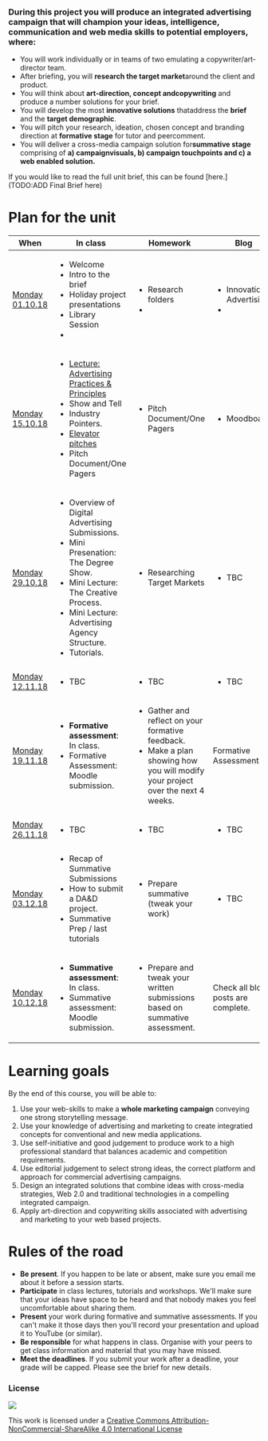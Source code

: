<!--# Web Design principles-->

### During this project you will produce an integrated advertising campaign that will champion your ideas, intelligence, communication and web media skills to potential employers, where: 


* You ​will work​ ​​individually​ ​​or​ ​in​ ​​teams​ ​of​ ​two​ ​​emulating​ ​a copywriter/art-director​ ​team. 
* After​ ​briefing,​ ​you ​will​ ​**research​ ​the​ ​target market​** ​around​ ​the client​ ​and​ ​product.
* You will think​ ​about​ ​**art-direction,​ ​concept​ ​and​ ​copywriting​** ​and​ ​produce​ ​a number solutions​ ​for​ ​your​ ​brief.
* You will develop​ ​the​ ​most​ ​**innovative​ ​solutions​** ​that​ ​address​ ​the​ ​**brief​** ​and​ ​the **target demographic**.
* You will pitch​ ​your research, ideation, chosen concept and branding direction ​at​ ​​**formative​ ​​stage​** ​for​ ​tutor​ ​and​ ​peer​ ​comment​.
* You will deliver​ ​a​ ​cross-media​ ​campaign​ ​solution​ ​for​ ​​**summative​ ​​stage** comprising of ​**a)​ ​campaign ​visuals,​ b) campaign touchpoints and c) a web​ enabled solution​.**


If you would like to read the full unit brief, this can be found [here.](TODO:ADD Final Brief here)

# Plan for the unit

When | In class | Homework | Blog 
---- | --------- | ----- | ----
[Monday<br>01.10.18](sessions/01)| <ul><li>Welcome <li>Intro to the brief<li>Holiday project presentations<li>Library Session<li>| <ul> <li>Research folders<li>| <ul> <li>Innovation & Advertising<li> 
[Monday<br>15.10.18](sessions/02)| <ul><li> [Lecture: Advertising Practices & Principles](#lecture-advertising-practices-and-principles) <li>Show and Tell <li>Industry Pointers. <li>[Elevator pitches](#elevator-pitch) <li>Pitch Document/One Pagers| <ul><li>Pitch Document/One Pagers| <ul><li>Moodboards
[Monday<br>29.10.18](sessions/03)| <ul><li>Overview of Digital Advertising Submissions. <li>Mini Presenation: The Degree Show.<li>Mini Lecture: The Creative Process.<li>Mini Lecture: Advertising Agency Structure.<li>Tutorials. | <ul><li>Researching Target Markets | <ul><li>TBC
[Monday<br>12.11.18](sessions/04) |  <ul> <li> TBC |<ul> <li>TBC | <ul> <li>TBC 
[Monday<br>19.11.18](sessions/05)| <ul><li>**Formative assessment**: In class.<li>Formative Assessment: Moodle submission. | <ul> <li> Gather and reflect on your formative feedback.<li> Make a plan showing how you will modify your project over the next 4 weeks. | Formative Assessment. 
[Monday<br>26.11.18](sessions/07)| <ul> <li>TBC | <ul> <li>TBC | <ul> <li>TBC 
[Monday<br>03.12.18](sessions/09)| <ul><li>Recap of Summative Submissions<li>How to submit a DA&D project.<li> Summative Prep / last tutorials | <ul><li>Prepare summative (tweak your work) | <ul><li>TBC
[Monday<br>10.12.18](sessions/10)| <ul><li>**Summative assessment**: In class. <li> Summative assessment: Moodle submission. | <ul><li>Prepare and tweak your written submissions based on summative assessment. | Check all blog posts are complete.

<!-- <li>Workshop: how to present your work -->


# Learning goals

By the end of this course, you will be able to:

1. Use your web-skills to make a **whole marketing campaign** conveying one strong storytelling message. 
2. Use your knowledge of advertising and marketing to create integratied concepts for conventional and new media applications.
3. Use self-initiative and good judgement to produce work to a high professional standard that balances academic and competition requirements.
4. Use editorial judgement to select strong ideas, the correct platform and approach for commercial advertising campaigns.
5. Design an integrated solutions that combine ideas with cross-media strategies, Web 2.0 and traditional technologies in a compelling integrated campaign.
6. Apply art-direction and copywriting skills associated with advertising and marketing to your web based projects.



# Rules of the road

* **Be present**. If you happen to be late or absent, make sure you email me about it before a session starts. 
* **Participate** in class lectures, tutorials and workshops. We'll make sure that your ideas have space to be heard and that nobody makes you feel uncomfortable about sharing them.
* **Present** your work during formative and summative assessments. If you can't make it those days then you'll record your presentation and upload it to YouTube (or similar).
* **Be responsible** for what happens in class. Organise with your peers to get class information and material that you may have missed.
* **Meet the deadlines**. If you submit your work after a deadline, your grade will be capped. Please see the brief for new details. 


### License

[![](https://i.creativecommons.org/l/by-nc-sa/4.0/88x31.png)](http://creativecommons.org/licenses/by-nc-sa/4.0)

This work is licensed under a [Creative Commons Attribution-NonCommercial-ShareAlike 4.0 International License ](http://creativecommons.org/licenses/by-nc-sa/4.0)


